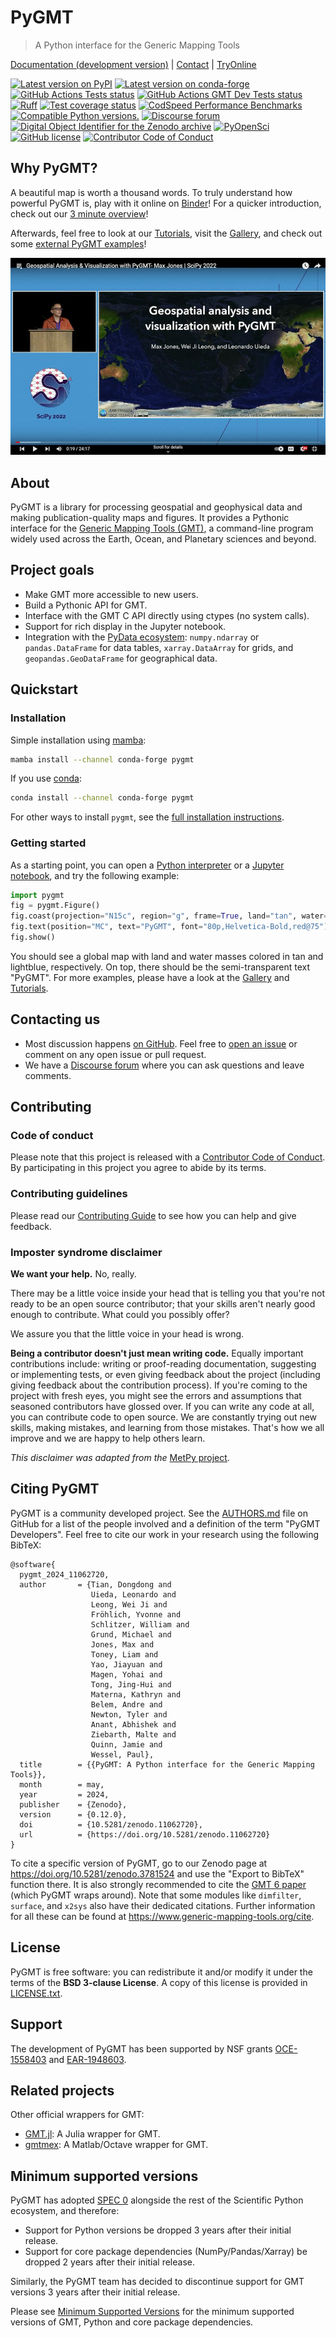# PyGMT

> A Python interface for the Generic Mapping Tools

[Documentation (development version)](https://www.pygmt.org/dev) | [Contact](https://forum.generic-mapping-tools.org) | [TryOnline](https://github.com/GenericMappingTools/try-gmt)

[![Latest version on PyPI](http://img.shields.io/pypi/v/pygmt.svg?style=flat-square)](https://pypi.python.org/pypi/pygmt)
[![Latest version on conda-forge](https://img.shields.io/conda/v/conda-forge/pygmt?style=flat-square)](https://anaconda.org/conda-forge/pygmt)
[![GitHub Actions Tests status](https://github.com/GenericMappingTools/pygmt/workflows/Tests/badge.svg)](https://github.com/GenericMappingTools/pygmt/actions/workflows/ci_tests.yaml)
[![GitHub Actions GMT Dev Tests status](https://github.com/GenericMappingTools/pygmt/workflows/GMT%20Dev%20Tests/badge.svg)](https://github.com/GenericMappingTools/pygmt/actions/workflows/ci_tests_dev.yaml)
[![Ruff](https://img.shields.io/endpoint?url=https://raw.githubusercontent.com/astral-sh/ruff/main/assets/badge/v2.json)](https://github.com/astral-sh/ruff)
[![Test coverage status](https://codecov.io/gh/GenericMappingTools/pygmt/branch/main/graph/badge.svg?token=78Fu4EWstx)](https://app.codecov.io/gh/GenericMappingTools/pygmt)
[![CodSpeed Performance Benchmarks](https://img.shields.io/endpoint?url=https://codspeed.io/badge.json)](https://codspeed.io/GenericMappingTools/pygmt)
[![Compatible Python versions.](https://img.shields.io/pypi/pyversions/pygmt.svg?style=flat-square)](https://pypi.python.org/pypi/pygmt)
[![Discourse forum](https://img.shields.io/discourse/status?label=forum&server=https%3A%2F%2Fforum.generic-mapping-tools.org%2F&style=flat-square)](https://forum.generic-mapping-tools.org)
[![Digital Object Identifier for the Zenodo archive](https://zenodo.org/badge/DOI/10.5281/3781524.svg)](https://doi.org/10.5281/zenodo.3781524)
[![PyOpenSci](https://tinyurl.com/y22nb8up)](https://github.com/pyOpenSci/software-review/issues/43)
[![GitHub license](https://img.shields.io/github/license/GenericMappingTools/pygmt?style=flat-square)](https://github.com/GenericMappingTools/pygmt/blob/main/LICENSE.txt)
[![Contributor Code of Conduct](https://img.shields.io/badge/Contributor%20Covenant-v2.1%20adopted-ff69b4.svg)](https://github.com/GenericMappingTools/.github/blob/main/CODE_OF_CONDUCT.md)

<!-- doc-index-start-after -->

## Why PyGMT?

A beautiful map is worth a thousand words. To truly understand how powerful PyGMT is, play with it online on
[Binder](https://github.com/GenericMappingTools/try-gmt)! For a quicker introduction, check out our
[3 minute overview](https://youtu.be/4iPnITXrxVU)!

Afterwards, feel free to look at our [Tutorials](https://www.pygmt.org/latest/tutorials), visit the
[Gallery](https://www.pygmt.org/latest/gallery), and check out some
[external PyGMT examples](https://www.pygmt.org/latest/external_resources.html)!

![Quick Introduction to PyGMT YouTube Video](doc/_static/scipy2022-youtube-thumbnail.jpg)

## About

PyGMT is a library for processing geospatial and geophysical data and making publication-quality
maps and figures. It provides a Pythonic interface for the
[Generic Mapping Tools (GMT)](https://github.com/GenericMappingTools/gmt), a command-line program
widely used across the Earth, Ocean, and Planetary sciences and beyond.

## Project goals

- Make GMT more accessible to new users.
- Build a Pythonic API for GMT.
- Interface with the GMT C API directly using ctypes (no system calls).
- Support for rich display in the Jupyter notebook.
- Integration with the [PyData ecosystem](https://pydata.org/): `numpy.ndarray` or `pandas.DataFrame` for
  data tables, `xarray.DataArray` for grids, and `geopandas.GeoDataFrame` for geographical data.

## Quickstart

### Installation

Simple installation using [mamba](https://mamba.readthedocs.org/):

```bash
mamba install --channel conda-forge pygmt
```

If you use [conda](https://docs.conda.io/projects/conda/en/latest/user-guide/index.html):

```bash
conda install --channel conda-forge pygmt
```

For other ways to install `pygmt`, see the [full installation instructions](https://www.pygmt.org/latest/install.html).

### Getting started

As a starting point, you can open a [Python interpreter](https://docs.python.org/3/tutorial/interpreter.html)
or a [Jupyter notebook](https://docs.jupyter.org/en/latest/running.html), and try the following example:

``` python
import pygmt
fig = pygmt.Figure()
fig.coast(projection="N15c", region="g", frame=True, land="tan", water="lightblue")
fig.text(position="MC", text="PyGMT", font="80p,Helvetica-Bold,red@75")
fig.show()
```

You should see a global map with land and water masses colored in tan and lightblue, respectively. On top,
there should be the semi-transparent text "PyGMT". For more examples, please have a look at the
[Gallery](https://www.pygmt.org/latest/gallery/index.html) and
[Tutorials](https://www.pygmt.org/latest/tutorials/index.html).

## Contacting us

- Most discussion happens [on GitHub](https://github.com/GenericMappingTools/pygmt).
  Feel free to [open an issue](https://github.com/GenericMappingTools/pygmt/issues/new) or comment on any open
  issue or pull request.
- We have a [Discourse forum](https://forum.generic-mapping-tools.org/c/questions/pygmt-q-a) where you can ask
  questions and leave comments.

## Contributing

### Code of conduct

Please note that this project is released with a
[Contributor Code of Conduct](https://github.com/GenericMappingTools/.github/blob/main/CODE_OF_CONDUCT.md).
By participating in this project you agree to abide by its terms.

### Contributing guidelines

Please read our [Contributing Guide](https://github.com/GenericMappingTools/pygmt/blob/main/CONTRIBUTING.md)
to see how you can help and give feedback.

### Imposter syndrome disclaimer

**We want your help.** No, really.

There may be a little voice inside your head that is telling you that you're not ready to be an open source
contributor; that your skills aren't nearly good enough to contribute. What could you possibly offer?

We assure you that the little voice in your head is wrong.

**Being a contributor doesn't just mean writing code.** Equally important contributions include: writing or
proof-reading documentation, suggesting or implementing tests, or even giving feedback about the project
(including giving feedback about the contribution process). If you're coming to the project with fresh eyes,
you might see the errors and assumptions that seasoned contributors have glossed over. If you can write any
code at all, you can contribute code to open source. We are constantly trying out new skills, making mistakes,
and learning from those mistakes. That's how we all improve and we are happy to help others learn.

*This disclaimer was adapted from the* [MetPy project](https://github.com/Unidata/MetPy).

## Citing PyGMT

PyGMT is a community developed project. See the
[AUTHORS.md](https://github.com/GenericMappingTools/pygmt/blob/main/AUTHORS.md) file on GitHub for a list of
the people involved and a definition of the term "PyGMT Developers". Feel free to cite our work in your
research using the following BibTeX:

```
@software{
  pygmt_2024_11062720,
  author       = {Tian, Dongdong and
                  Uieda, Leonardo and
                  Leong, Wei Ji and
                  Fröhlich, Yvonne and
                  Schlitzer, William and
                  Grund, Michael and
                  Jones, Max and
                  Toney, Liam and
                  Yao, Jiayuan and
                  Magen, Yohai and
                  Tong, Jing-Hui and
                  Materna, Kathryn and
                  Belem, Andre and
                  Newton, Tyler and
                  Anant, Abhishek and
                  Ziebarth, Malte and
                  Quinn, Jamie and
                  Wessel, Paul},
  title        = {{PyGMT: A Python interface for the Generic Mapping Tools}},
  month        = may,
  year         = 2024,
  publisher    = {Zenodo},
  version      = {0.12.0},
  doi          = {10.5281/zenodo.11062720},
  url          = {https://doi.org/10.5281/zenodo.11062720}
}
```

To cite a specific version of PyGMT, go to our Zenodo page at <https://doi.org/10.5281/zenodo.3781524>
and use the "Export to BibTeX" function there. It is also strongly recommended to cite the
[GMT 6 paper](https://doi.org/10.1029/2019GC008515) (which PyGMT wraps around). Note that some modules
like `dimfilter`, `surface`, and `x2sys` also have their dedicated citations. Further information for
all these can be found at <https://www.generic-mapping-tools.org/cite>.

## License

PyGMT is free software: you can redistribute it and/or modify it under the terms of the
**BSD 3-clause License**. A copy of this license is provided in
[LICENSE.txt](https://github.com/GenericMappingTools/pygmt/blob/main/LICENSE.txt).

## Support

The development of PyGMT has been supported by NSF grants
[OCE-1558403](https://www.nsf.gov/awardsearch/showAward?AWD_ID=1558403) and
[EAR-1948603](https://www.nsf.gov/awardsearch/showAward?AWD_ID=1948602).

## Related projects

Other official wrappers for GMT:

- [GMT.jl](https://github.com/GenericMappingTools/GMT.jl): A Julia wrapper for GMT.
- [gmtmex](https://github.com/GenericMappingTools/gmtmex): A Matlab/Octave wrapper for GMT.

<!-- doc-index-end-before -->

## Minimum supported versions

PyGMT has adopted [SPEC 0](https://scientific-python.org/specs/spec-0000/) alongside the
rest of the Scientific Python ecosystem, and therefore:

- Support for Python versions be dropped 3 years after their initial release.
- Support for core package dependencies (NumPy/Pandas/Xarray) be dropped 2 years after
  their initial release.

Similarly, the PyGMT team has decided to discontinue support for GMT versions 3 years
after their initial release.

Please see [Minimum Supported Versions](https://www.pygmt.org/dev/minversions.html) for
the minimum supported versions of GMT, Python and core package dependencies.

